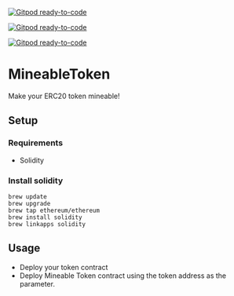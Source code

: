 [![Gitpod ready-to-code](https://img.shields.io/badge/Gitpod-ready--to--code-blue?logo=gitpod)](https://gitpod.io/#https://github.com/aleitner/MineableToken)

[![Gitpod ready-to-code](https://img.shields.io/badge/Gitpod-ready--to--code-blue?logo=gitpod)](https://gitpod.io/#https://github.com/aleitner/MineableToken)

[![Gitpod ready-to-code](https://img.shields.io/badge/Gitpod-ready--to--code-blue?logo=gitpod)](https://gitpod.io/#https://github.com/aleitner/MineableToken)

# MineableToken

Make your ERC20 token mineable!

## Setup

### Requirements
* Solidity


### Install solidity
~~~
brew update
brew upgrade
brew tap ethereum/ethereum
brew install solidity
brew linkapps solidity
~~~

## Usage

* Deploy your token contract
* Deploy Mineable Token contract using the token address as the parameter.
